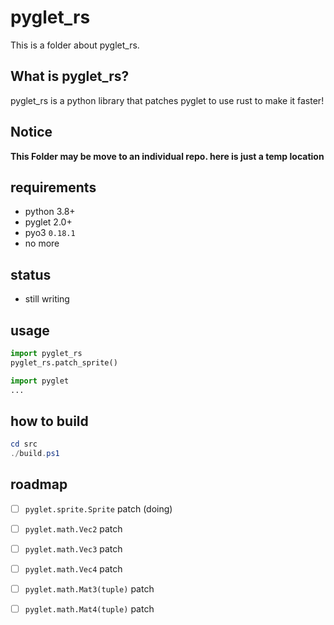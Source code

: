 # pyglet_rs

This is a folder about pyglet_rs.

## What is pyglet_rs?

pyglet_rs is a python library that patches pyglet to use rust to make it faster!

## Notice

**This Folder may be move to an individual repo. here is just a temp location**

## requirements
- python 3.8+
- pyglet 2.0+
- pyo3 `0.18.1`
- no more

## status
- still writing

## usage

```python
import pyglet_rs
pyglet_rs.patch_sprite()

import pyglet
...
```

## how to build

```powershell
cd src
./build.ps1
```

## roadmap

- [ ] `pyglet.sprite.Sprite` patch (doing)

- [ ] `pyglet.math.Vec2` patch
- [ ] `pyglet.math.Vec3` patch
- [ ] `pyglet.math.Vec4` patch
- [ ] `pyglet.math.Mat3(tuple)` patch
- [ ] `pyglet.math.Mat4(tuple)` patch

